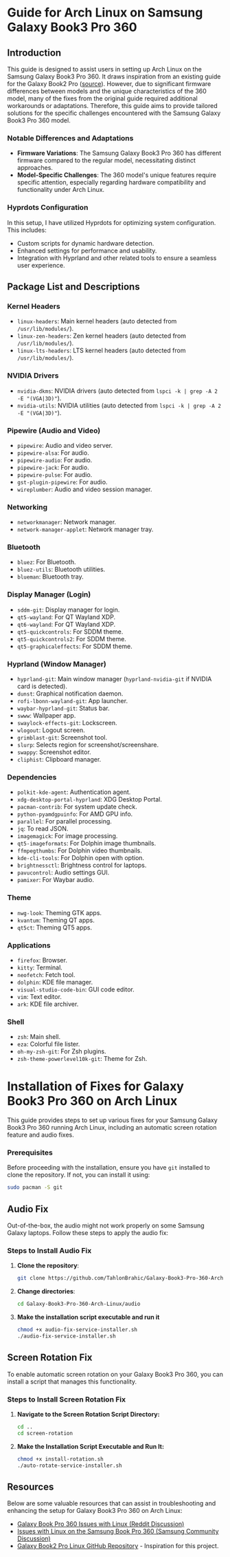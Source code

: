 # Guide for Arch Linux on Samsung Galaxy Book3 Pro 360

## Introduction
This guide is designed to assist users in setting up Arch Linux on the Samsung Galaxy Book3 Pro 360. It draws inspiration from an existing guide for the Galaxy Book2 Pro ([source](https://github.com/joshuagrisham/galaxy-book2-pro-linux)). However, due to significant firmware differences between models and the unique characteristics of the 360 model, many of the fixes from the original guide required additional workarounds or adaptations. Therefore, this guide aims to provide tailored solutions for the specific challenges encountered with the Samsung Galaxy Book3 Pro 360 model.

### Notable Differences and Adaptations
- **Firmware Variations**: The Samsung Galaxy Book3 Pro 360 has different firmware compared to the regular model, necessitating distinct approaches.
- **Model-Specific Challenges**: The 360 model's unique features require specific attention, especially regarding hardware compatibility and functionality under Arch Linux.

### Hyprdots Configuration
In this setup, I have utilized Hyprdots for optimizing system configuration. This includes:
- Custom scripts for dynamic hardware detection.
- Enhanced settings for performance and usability.
- Integration with Hyprland and other related tools to ensure a seamless user experience.

## Package List and Descriptions

### Kernel Headers
- `linux-headers`: Main kernel headers (auto detected from `/usr/lib/modules/`).
- `linux-zen-headers`: Zen kernel headers (auto detected from `/usr/lib/modules/`).
- `linux-lts-headers`: LTS kernel headers (auto detected from `/usr/lib/modules/`).

### NVIDIA Drivers
- `nvidia-dkms`: NVIDIA drivers (auto detected from `lspci -k | grep -A 2 -E "(VGA|3D)"`).
- `nvidia-utils`: NVIDIA utilities (auto detected from `lspci -k | grep -A 2 -E "(VGA|3D)"`).

### Pipewire (Audio and Video)
- `pipewire`: Audio and video server.
- `pipewire-alsa`: For audio.
- `pipewire-audio`: For audio.
- `pipewire-jack`: For audio.
- `pipewire-pulse`: For audio.
- `gst-plugin-pipewire`: For audio.
- `wireplumber`: Audio and video session manager.

### Networking
- `networkmanager`: Network manager.
- `network-manager-applet`: Network manager tray.

### Bluetooth
- `bluez`: For Bluetooth.
- `bluez-utils`: Bluetooth utilities.
- `blueman`: Bluetooth tray.

### Display Manager (Login)
- `sddm-git`: Display manager for login.
- `qt5-wayland`: For QT Wayland XDP.
- `qt6-wayland`: For QT Wayland XDP.
- `qt5-quickcontrols`: For SDDM theme.
- `qt5-quickcontrols2`: For SDDM theme.
- `qt5-graphicaleffects`: For SDDM theme.

### Hyprland (Window Manager)
- `hyprland-git`: Main window manager (`hyprland-nvidia-git` if NVIDIA card is detected).
- `dunst`: Graphical notification daemon.
- `rofi-lbonn-wayland-git`: App launcher.
- `waybar-hyprland-git`: Status bar.
- `swww`: Wallpaper app.
- `swaylock-effects-git`: Lockscreen.
- `wlogout`: Logout screen.
- `grimblast-git`: Screenshot tool.
- `slurp`: Selects region for screenshot/screenshare.
- `swappy`: Screenshot editor.
- `cliphist`: Clipboard manager.

### Dependencies
- `polkit-kde-agent`: Authentication agent.
- `xdg-desktop-portal-hyprland`: XDG Desktop Portal.
- `pacman-contrib`: For system update check.
- `python-pyamdgpuinfo`: For AMD GPU info.
- `parallel`: For parallel processing.
- `jq`: To read JSON.
- `imagemagick`: For image processing.
- `qt5-imageformats`: For Dolphin image thumbnails.
- `ffmpegthumbs`: For Dolphin video thumbnails.
- `kde-cli-tools`: For Dolphin open with option.
- `brightnessctl`: Brightness control for laptops.
- `pavucontrol`: Audio settings GUI.
- `pamixer`: For Waybar audio.

### Theme
- `nwg-look`: Theming GTK apps.
- `kvantum`: Theming QT apps.
- `qt5ct`: Theming QT5 apps.

### Applications
- `firefox`: Browser.
- `kitty`: Terminal.
- `neofetch`: Fetch tool.
- `dolphin`: KDE file manager.
- `visual-studio-code-bin`: GUI code editor.
- `vim`: Text editor.
- `ark`: KDE file archiver.

### Shell
- `zsh`: Main shell.
- `eza`: Colorful file lister.
- `oh-my-zsh-git`: For Zsh plugins.
- `zsh-theme-powerlevel10k-git`: Theme for Zsh.

# Installation of Fixes for Galaxy Book3 Pro 360 on Arch Linux

This guide provides steps to set up various fixes for your Samsung Galaxy Book3 Pro 360 running Arch Linux, including an automatic screen rotation feature and audio fixes.

### Prerequisites

Before proceeding with the installation, ensure you have `git` installed to clone the repository. If not, you can install it using:

```bash
sudo pacman -S git
```

## Audio Fix

Out-of-the-box, the audio might not work properly on some Samsung Galaxy laptops. Follow these steps to apply the audio fix:

### Steps to Install Audio Fix

1. **Clone the repository**:
   ```bash
   git clone https://github.com/TahlonBrahic/Galaxy-Book3-Pro-360-Arch-Linux.git
   ```

2. **Change directories**:
   ```bash
   cd Galaxy-Book3-Pro-360-Arch-Linux/audio
   ```

3. **Make the installation script executable and run it**
   ```bash
   chmod +x audio-fix-service-installer.sh
   ./audio-fix-service-installer.sh
   ```
   
## Screen Rotation Fix

To enable automatic screen rotation on your Galaxy Book3 Pro 360, you can install a script that manages this functionality.

### Steps to Install Screen Rotation Fix

1. **Navigate to the Screen Rotation Script Directory:**
   ```bash
   cd ..
   cd screen-rotation
   ```

2. **Make the Installation Script Executable and Run It:**
   ```bash
   chmod +x install-rotation.sh
   ./auto-rotate-service-installer.sh
   ```

## Resources

Below are some valuable resources that can assist in troubleshooting and enhancing the setup for Galaxy Book3 Pro 360 on Arch Linux:

- [Galaxy Book Pro 360 Issues with Linux (Reddit Discussion)](https://www.reddit.com/r/linuxquestions/comments/p4zz2u/galaxy_book_pro_360_issues_with_linux/)
- [Issues with Linux on the Samsung Book Pro 360 (Samsung Community Discussion)](https://eu.community.samsung.com/t5/computers-it/issues-with-linux-on-the-samsung-book-pro-360/m-p/4243492#M4184)
- [Galaxy Book2 Pro Linux GitHub Repository](https://github.com/joshuagrisham/galaxy-book2-pro-linux) - Inspiration for this project.
